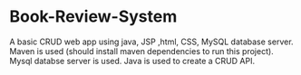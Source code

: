 # Book-Review-System
A basic CRUD web app using java, JSP ,html, CSS, MySQL database server.
Maven is used (should install maven dependencies to run this project).
Mysql databse server is used.
Java is used to create a CRUD API.
